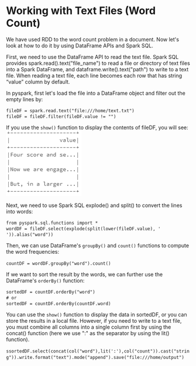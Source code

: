 # Working with Text Files (Word Count)
We have used RDD to the word count problem in a document. Now let's look at 
how to do it by using DataFrame APIs and Spark SQL.

First, we need to use the DataFrame API to read the text file. Spark SQL 
provides spark.read().text("file_name") to read a file or directory of text 
files into a Spark DataFrame, and dataframe.write().text("path") to write 
to a text file. When reading a text file, each line becomes each row that 
has string “value” column by default.

In pyspark, first let's load the file into a DataFrame object and filter 
out the empty lines by:

```
fileDF = spark.read.text("file:///home/text.txt")
fileDF = fileDF.filter(fileDF.value != "")
```

If you use the `show()` function to display the contents of fileDF, you will see:
![img.png](img.png)

Next, we need to use Spark SQL explode() and split() to convert the lines into 
words:

```
from pyspark.sql.functions import *
wordDF = fileDF.select(explode(split(lower(fileDF.value), ' ')).alias("word"))
```

Then, we can use DataFrame's `groupBy()` and `count()` functions to compute 
the word frequencies:

`countDF = wordDF.groupBy("word").count()`

If we want to sort the result by the words, we can further use the DataFrame's 
`orderBy()` function:

```
sortedDF = countDF.orderBy("word") 
# or
sortedDF = countDF.orderBy(countDF.word) 
```

You can use the `show()` function to display the data in sortedDF, or you can 
store the results in a local file. However, if you need to write to a text 
file, you must combine all columns into a single column first by using the 
concat() function (here we use ":" as the separator by using the lit() function).

`ssortedDF.select(concat(col("word"),lit(':'),col("count")).cast("string")).write.format("text").mode("append").save("file:///home/output")`